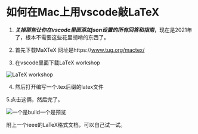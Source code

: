 # 如何在Mac上用vscode敲LaTeX


1. ***关掉那些让你在vscode里面添加json设置的所有回答和指南***，现在是2021年了，根本不需要这些花里胡哨的东西了。


2. 首先下载MaXTeX 网址是https://www.tug.org/mactex/


3. 在vscode里面下载LaTeX workshop


![LaTeX workshop](https://user-images.githubusercontent.com/55370336/102499670-6b19a380-40b6-11eb-8dc6-aa225a6a8cb5.png)


4. 然后打开编写一个.tex后缀的latex文件


5.点击这俩，然后完了。


![一个是build一个是预览](https://user-images.githubusercontent.com/55370336/102499676-6ce36700-40b6-11eb-9a1c-35155f9bb811.png)


附上一个ieee的LaTeX格式文档，可以自己试一试。
